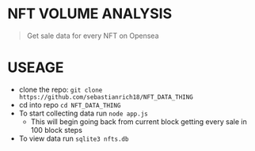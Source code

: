 # NFT VOLUME ANALYSIS
>Get sale data for every NFT on Opensea

# USEAGE
* clone the repo: `git clone https://github.com/sebastianrich18/NFT_DATA_THING`
* cd into repo `cd NFT_DATA_THING`
* To start collecting data run `node app.js`
  * This will begin going back from current block getting every sale in 100 block steps
* To view data run `sqlite3 nfts.db`
